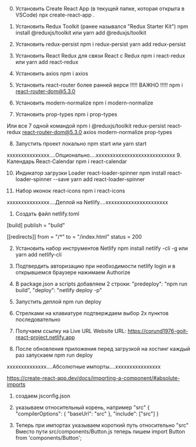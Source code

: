 0. Установить Create React App (в текущей папке, которая открыта в VSCode)
   npx create-react-app .

1. Установить Redux Toolkit (ранее назывался "Redux Starter Kit")
   npm install @reduxjs/toolkit или
   yarn add @reduxjs/toolkit

2. Установить redux-persist
   npm i redux-persist
   yarn add redux-persist

3. Установить React Redux для связи React с Redux
   npm i react-redux или
   yarn add react-redux

4. Установить axios
   npm i axios

5. Установить react-router более ранней верси !!!!! ВАЖНО !!!!!
   npm i react-router-dom@5.3.0

6. Установить modern-normalize
   npm i modern-normalize

7. Установить prop-types
   npm i prop-types

Или все 7 одной командой
npm i @reduxjs/toolkit redux-persist react-redux react-router-dom@5.3.0 axios modern-normalize prop-types

8.  Запустить проект локально
    npm start или
    yarn start

xxxxxxxxxxxxxxx....Опционально....xxxxxxxxxxxxxxxxxxxxxxxxxxxx 9. Календарь React-Calendar
npm i react-calendar

10. Индикатор загрузки Loader react-loader-spinner
    npm install react-loader-spinner --save
    yarn add react-loader-spinner

11. Набор иконок react-icons
    npm i react-icons

xxxxxxxxxxxxxxx....Деплой на Netlify....хххххххххххххххххххххх

1. Создать файл netlify.toml

[build]
publish = "build"

[[redirects]]
from = "/\*"
to = "/index.html"
status = 200

2. Установить набор инструментов Netlify
   npm install netlify -cli -g или
   yarn add netlify-cli

3. Подтвердить авторизацию при необходимости
   netlify login
   и в открывшемся браузере нажимаем Authorize

4. В package.json а scripts добавляем 2 строки:
   "predeploy": "npm run build",
   "deploy": "netlify deploy -p"

5. Запустить деплой
   npm run deploy

6. Стрелками на клавиатуре подтверждаем выбор
   2х пунктов последовательно

7. Получаем ссылку на Live URL
   Website URL: https://corund1976-goit-react-project.netlify.app

8. После обновления приложения перед загрузкой на хостинг
   каждый раз запускаем
   npm run deploy

хххххххххххххх....Абсолютные импорты....хххххххххххххххх

https://create-react-app.dev/docs/importing-a-component/#absolute-imports

1. создаем jsconfig.json

2. указываем относительный корень, например "src"
   {
   "compilerOptions": {
   "baseUrl": "src"
   },
   "include": ["src"]
   }

3. Теперь при импортах указываем короткий путь относительно "src"
   Вместо пути src/components/Button.js теперь пишем
   import Button from 'components/Button';
